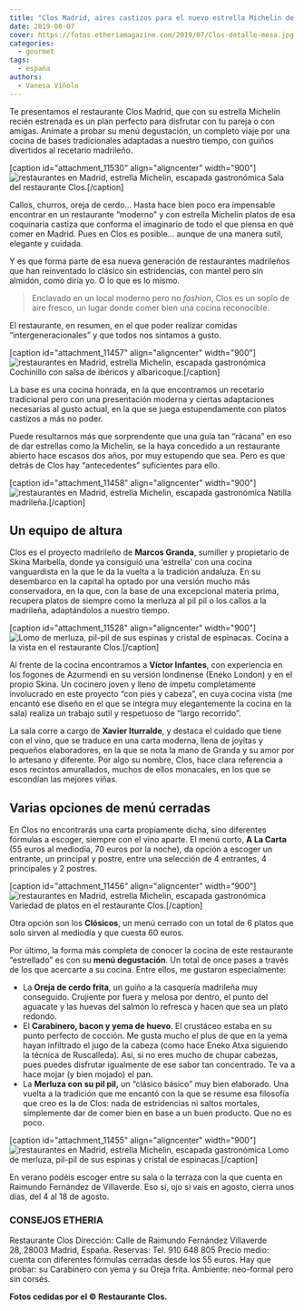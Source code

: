```yaml
---
title: "Clos Madrid, aires castizos para el nuevo estrella Michelin de la capital"
date: 2019-08-07
cover: https://fotos.etheriamagazine.com/2019/07/Clos-detalle-mesa.jpg
categories: 
  - gourmet
tags: 
  - españa
authors: 
  - Vanesa Viñolo
---
```


Te presentamos el restaurante Clos Madrid, que con su estrella Michelin recién estrenada 
es un plan perfecto para disfrutar con tu pareja o con amigas. Anímate a probar su menú 
degustación, un completo viaje por una cocina de bases tradicionales adaptadas a nuestro 
tiempo, con guiños divertidos al recetario madrileño. 

\[caption id="attachment\_11530" align="aligncenter" width="900"\]![restaurantes en Madrid, estrella Michelin, escapada gastronómica](https://fotos.etheriamagazine.com/2019/07/Clos-sala.jpg "Sala del restaurante Clos.") Sala del restaurante Clos.\[/caption\]

Callos, churros, oreja de cerdo… Hasta hace bien poco era impensable encontrar en un restaurante “moderno” y con estrella Michelin platos de esa coquinaria castiza que conforma el imaginario de todo el que piensa en qué comer en Madrid. Pues en Clos es posible… aunque de una manera sutil, elegante y cuidada.

Y es que forma parte de esa nueva generación de restaurantes madrileños que han reinventado lo clásico sin estridencias, con mantel pero sin almidón, como diría yo. O lo que es lo mismo.

> Enclavado en un local moderno pero no _fashion_, Clos es un soplo de aire fresco, un lugar donde comer bien una cocina reconocible.

El restaurante, en resumen, en el que poder realizar comidas “intergeneracionales” y que todos nos sintamos a gusto.

\[caption id="attachment\_11457" align="aligncenter" width="900"\]![restaurantes en Madrid, estrella Michelin, escapada gastronómica](https://fotos.etheriamagazine.com/2019/07/Restaurante-Clos-cochinillo.jpg "Cochinillo con salsa de ibéricos y albaricoque.") Cochinillo con salsa de ibéricos y albaricoque.\[/caption\]

La base es una cocina honrada, en la que encontramos un recetario tradicional pero con una presentación moderna y ciertas adaptaciones necesarias al gusto actual, en la que se juega estupendamente con platos castizos a más no poder.

Puede resultarnos más que sorprendente que una guía tan “rácana” en eso de dar estrellas como la Michelin, se la haya concedido a un restaurante abierto hace escasos dos años, por muy estupendo que sea. Pero es que detrás de Clos hay “antecedentes” suficientes para ello.

\[caption id="attachment\_11458" align="aligncenter" width="900"\]![restaurantes en Madrid, estrella Michelin, escapada gastronómica](https://fotos.etheriamagazine.com/2019/07/Restaurante-Clos-flor.jpg "Natilla madrileña.") Natilla madrileña.\[/caption\]

## Un equipo de altura

Clos es el proyecto madrileño de **Marcos Granda**, sumiller y propietario de Skina Marbella, donde ya consiguió una ‘estrella' con una cocina vanguardista en la que le da la vuelta a la tradición andaluza. En su desembarco en la capital ha optado por una versión mucho más conservadora, en la que, con la base de una excepcional materia prima, recupera platos de siempre como la merluza al pil pil o los callos a la madrileña, adaptándolos a nuestro tiempo.

\[caption id="attachment\_11528" align="aligncenter" width="900"\]![Lomo de merluza, pil-pil de sus espinas y cristal de espinacas.](https://fotos.etheriamagazine.com/2019/07/Clos-Madrid-cocina.jpg "Cocina a la vista en el restaurante Clos.") Cocina a la vista en el restaurante Clos.\[/caption\]

Al frente de la cocina encontramos a **Víctor Infantes**, con experiencia en los fogones de Azurmendi en su versión londinense (Eneko London) y en el propio Skina. Un cocinero joven y lleno de ímpetu completamente involucrado en este proyecto “con pies y cabeza”, en cuya cocina vista (me encantó ese diseño en el que se integra muy elegantemente la cocina en la sala) realiza un trabajo sutil y respetuoso de “largo recorrido”.

La sala corre a cargo de **Xavier Iturralde**, y destaca el cuidado que tiene con el vino, que se traduce en una carta moderna, llena de joyitas y pequeños elaboradores, en la que se nota la mano de Granda y su amor por lo artesano y diferente. Por algo su nombre, Clos, hace clara referencia a esos recintos amurallados, muchos de ellos monacales, en los que se escondían las mejores viñas.

## Varias opciones de menú cerradas

En Clos no encontrarás una carta propiamente dicha, sino diferentes fórmulas a escoger, siempre con el vino aparte. El menú corto, **A La Carta** (55 euros al mediodía, 70 euros por la noche), da opción a escoger un entrante, un principal y postre, entre una selección de 4 entrantes, 4 principales y 2 postres.

\[caption id="attachment\_11456" align="aligncenter" width="900"\]![restaurantes en Madrid, estrella Michelin, escapada gastronómica](https://fotos.etheriamagazine.com/2019/07/Restaurante-Clos-Menu.jpg "Variedad de platos en el restaurante Clos.") Variedad de platos en el restaurante Clos.\[/caption\]

Otra opción son los **Clósicos**, un menú cerrado con un total de 6 platos que solo sirven al mediodía y que cuesta 60 euros.

Por último, la forma más completa de conocer la cocina de este restaurante “estrellado” es con su **menú degustación**. Un total de once pases a través de los que acercarte a su cocina. Entre ellos, me gustaron especialmente:

- La **Oreja de cerdo frita**, un guiño a la casquería madrileña muy conseguido. Crujiente por fuera y melosa por dentro, el punto del aguacate y las huevas del salmón lo refresca y hacen que sea un plato redondo.
- El **Carabinero, bacon y yema de huevo**. El crustáceo estaba en su punto perfecto de cocción. Me gusta mucho el plus de que en la yema hayan infiltrado el jugo de la cabeza (como hace Eneko Atxa siguiendo la técnica de Ruscalleda). Así, si no eres mucho de chupar cabezas, pues puedes disfrutar igualmente de ese sabor tan concentrado. Te va a hace mojar (y bien mojado) el pan.
- La **Merluza con su pil pil,** un “clásico básico” muy bien elaborado. Una vuelta a la tradición que me encantó con la que se resume esa filosofía que creo es la de Clos: nada de estridencias ni saltos mortales, simplemente dar de comer bien en base a un buen producto. Que no es poco.

\[caption id="attachment\_11455" align="aligncenter" width="900"\]![restaurantes en Madrid, estrella Michelin, escapada gastronómica](https://fotos.etheriamagazine.com/2019/07/Restaurante-Clos-pescado.jpg "Lomo de merluza, pil-pil de sus espinas y cristal de espinacas.") Lomo de merluza, pil-pil de sus espinas y cristal de espinacas.\[/caption\]

En verano podéis escoger entre su sala o la terraza con la que cuenta en Raimundo Fernández de Villaverde. Eso sí, ojo si vais en agosto, cierra unos días, del 4 al 18 de agosto.

### CONSEJOS ETHERIA

Restaurante Clos Dirección: Calle de Raimundo Fernández Villaverde 28, 28003 Madrid, España. Reservas: Tel. 910 648 805 Precio medio: cuenta con diferentes fórmulas cerradas desde los 55 euros. Hay que probar: su Carabinero con yema y su Oreja frita. Ambiente: neo-formal pero sin corsés.

**Fotos cedidas por el © Restaurante Clos.**
